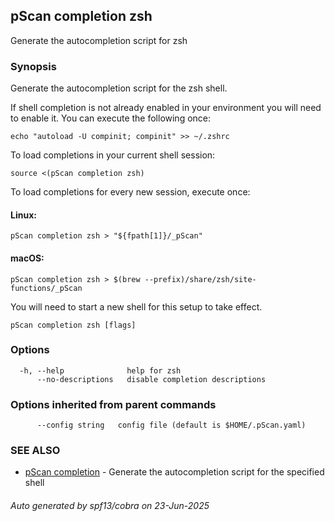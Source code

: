 ## pScan completion zsh

Generate the autocompletion script for zsh

### Synopsis

Generate the autocompletion script for the zsh shell.

If shell completion is not already enabled in your environment you will need
to enable it.  You can execute the following once:

	echo "autoload -U compinit; compinit" >> ~/.zshrc

To load completions in your current shell session:

	source <(pScan completion zsh)

To load completions for every new session, execute once:

#### Linux:

	pScan completion zsh > "${fpath[1]}/_pScan"

#### macOS:

	pScan completion zsh > $(brew --prefix)/share/zsh/site-functions/_pScan

You will need to start a new shell for this setup to take effect.


```
pScan completion zsh [flags]
```

### Options

```
  -h, --help              help for zsh
      --no-descriptions   disable completion descriptions
```

### Options inherited from parent commands

```
      --config string   config file (default is $HOME/.pScan.yaml)
```

### SEE ALSO

* [pScan completion](pScan_completion.md)	 - Generate the autocompletion script for the specified shell

###### Auto generated by spf13/cobra on 23-Jun-2025
